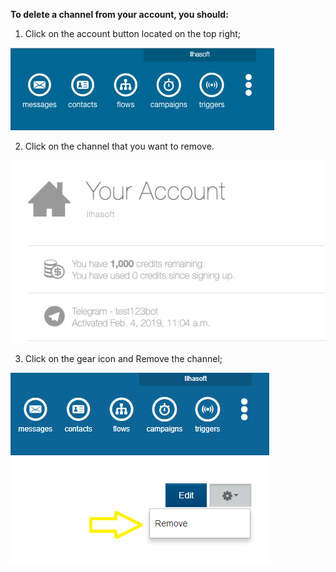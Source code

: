**To delete a channel from your account, you should:**

1. Click on the account button located on the top right;

![](/img/channel/account.png) 

2. Click on the channel that you want to remove.

![](/img/channel/channel5.png) 

3. Click on the gear icon and Remove the channel;

![](/img/channel/channel6.png) 
